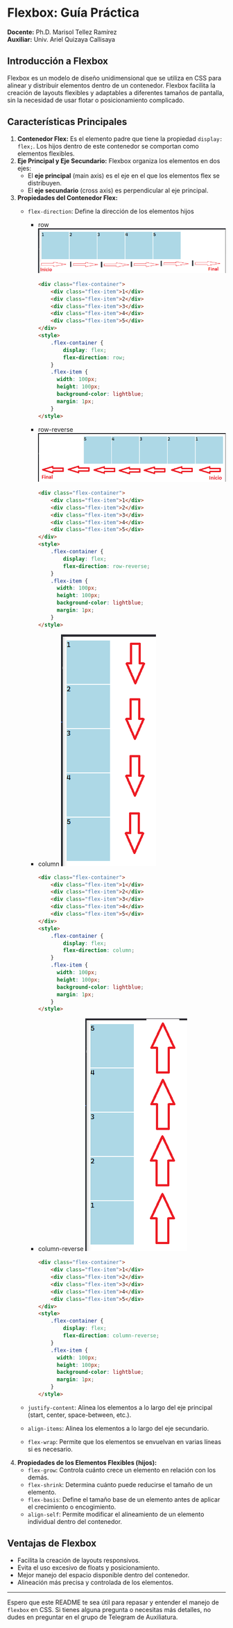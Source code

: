 # Flexbox: Guía Práctica

**Docente:** Ph.D. Marisol Tellez Ramírez  
**Auxiliar:** Univ. Ariel Quizaya Callisaya

## Introducción a Flexbox

Flexbox es un modelo de diseño unidimensional que se utiliza en CSS para alinear y distribuir elementos dentro de un contenedor. Flexbox facilita la creación de layouts flexibles y adaptables a diferentes tamaños de pantalla, sin la necesidad de usar flotar o posicionamiento complicado.

## Características Principales

1. **Contenedor Flex:** Es el elemento padre que tiene la propiedad `display: flex;`. Los hijos dentro de este contenedor se comportan como elementos flexibles.
2. **Eje Principal y Eje Secundario:** Flexbox organiza los elementos en dos ejes:
   - El **eje principal** (main axis) es el eje en el que los elementos flex se distribuyen.
   - El **eje secundario** (cross axis) es perpendicular al eje principal.
3. **Propiedades del Contenedor Flex:**
   - `flex-direction`: Define la dirección de los elementos hijos
        - row 
            ![Ejemplo-row](https://github.com/ArielQ1/avance-auxiliatura-inf122/blob/main/02-clase-flexbox/imagenes/row.PNG)
            ```html
            <div class="flex-container">
                <div class="flex-item">1</div>
                <div class="flex-item">2</div>
                <div class="flex-item">3</div>
                <div class="flex-item">4</div>
                <div class="flex-item">5</div>
            </div>
            <style>
                .flex-container {
                    display: flex;
                    flex-direction: row;
                }
                .flex-item {
                  width: 100px;
                  height: 100px;
                  background-color: lightblue;
                  margin: 1px;
                }
            </style>
            ```
        - row-reverse
            ![Ejemplo-row-reverse](https://github.com/ArielQ1/avance-auxiliatura-inf122/blob/main/02-clase-flexbox/imagenes/row-reverse.PNG)
            ```html
            <div class="flex-container">
                <div class="flex-item">1</div>
                <div class="flex-item">2</div>
                <div class="flex-item">3</div>
                <div class="flex-item">4</div>
                <div class="flex-item">5</div>
            </div>
            <style>
                .flex-container {
                    display: flex;
                    flex-direction: row-reverse;
                }
                .flex-item {
                  width: 100px;
                  height: 100px;
                  background-color: lightblue;
                  margin: 1px;
                }
            </style>
            ```
        - column
            ![Ejemplo-column](https://github.com/ArielQ1/avance-auxiliatura-inf122/blob/main/02-clase-flexbox/imagenes/column.PNG)
            ```html
            <div class="flex-container">
                <div class="flex-item">1</div>
                <div class="flex-item">2</div>
                <div class="flex-item">3</div>
                <div class="flex-item">4</div>
                <div class="flex-item">5</div>
            </div>
            <style>
                .flex-container {
                    display: flex;
                    flex-direction: column;
                }
                .flex-item {
                  width: 100px;
                  height: 100px;
                  background-color: lightblue;
                  margin: 1px;
                }
            </style>
            ```
        - column-reverse
            ![Ejemplo-column-reverse](https://github.com/ArielQ1/avance-auxiliatura-inf122/blob/main/02-clase-flexbox/imagenes/column-reverse.PNG)
            ```html
            <div class="flex-container">
                <div class="flex-item">1</div>
                <div class="flex-item">2</div>
                <div class="flex-item">3</div>
                <div class="flex-item">4</div>
                <div class="flex-item">5</div>
            </div>
            <style>
                .flex-container {
                    display: flex;
                    flex-direction: column-reverse;
                }
                .flex-item {
                  width: 100px;
                  height: 100px;
                  background-color: lightblue;
                  margin: 1px;
                }
            </style>
            ```
            
   - `justify-content`: Alinea los elementos a lo largo del eje principal (start, center, space-between, etc.).
   - `align-items`: Alinea los elementos a lo largo del eje secundario.
   - `flex-wrap`: Permite que los elementos se envuelvan en varias líneas si es necesario.
4. **Propiedades de los Elementos Flexibles (hijos):**
   - `flex-grow`: Controla cuánto crece un elemento en relación con los demás.
   - `flex-shrink`: Determina cuánto puede reducirse el tamaño de un elemento.
   - `flex-basis`: Define el tamaño base de un elemento antes de aplicar el crecimiento o encogimiento.
   - `align-self`: Permite modificar el alineamiento de un elemento individual dentro del contenedor.


## Ventajas de Flexbox

- Facilita la creación de layouts responsivos.
- Evita el uso excesivo de floats y posicionamiento.
- Mejor manejo del espacio disponible dentro del contenedor.
- Alineación más precisa y controlada de los elementos.

---

Espero que este README te sea útil para repasar y entender el manejo de `flexbox` en CSS. Si tienes alguna pregunta o necesitas más detalles, no dudes en preguntar en el grupo de Telegram de Auxiliatura.
